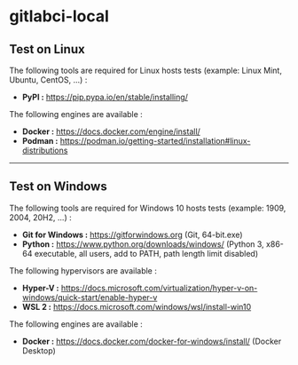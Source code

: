 # gitlabci-local

## Test on Linux

The following tools are required for Linux hosts tests (example: Linux Mint, Ubuntu, CentOS, ...) :

- **PyPI :** https://pip.pypa.io/en/stable/installing/

The following engines are available :

- **Docker :** https://docs.docker.com/engine/install/
- **Podman :** https://podman.io/getting-started/installation#linux-distributions

---

## Test on Windows

The following tools are required for Windows 10 hosts tests (example: 1909, 2004, 20H2, ...) :

- **Git for Windows :** https://gitforwindows.org (Git, 64-bit.exe)
- **Python :** https://www.python.org/downloads/windows/ (Python 3, x86-64 executable, all users, add to PATH, path length limit disabled)

The following hypervisors are available :

- **Hyper-V :** https://docs.microsoft.com/virtualization/hyper-v-on-windows/quick-start/enable-hyper-v
- **WSL 2 :** https://docs.microsoft.com/windows/wsl/install-win10

The following engines are available :

- **Docker :** https://docs.docker.com/docker-for-windows/install/ (Docker Desktop)
